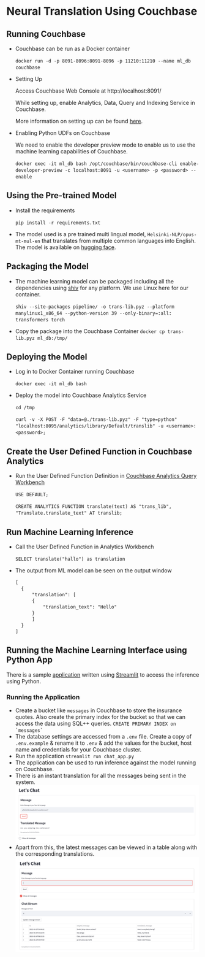# Neural Translation Using Couchbase

## Running Couchbase

- Couchbase can be run as a Docker container

  `docker run -d -p 8091-8096:8091-8096 -p 11210:11210 --name ml_db couchbase`

- Setting Up

  Access Couchbase Web Console at http://localhost:8091/

  While setting up, enable Analytics, Data, Query and Indexing Service in Couchbase.

  More information on setting up can be found [here](https://docs.couchbase.com/server/current/getting-started/do-a-quick-install.html).

- Enabling Python UDFs on Couchbase

  We need to enable the developer preview mode to enable us to use the machine learning capabilities of Couchbase.

  `docker exec -it ml_db bash /opt/couchbase/bin/couchbase-cli enable-developer-preview -c localhost:8091 -u <username> -p <password> --enable`

## Using the Pre-trained Model

- Install the requirements

  `pip install -r requirements.txt`

- The model used is a pre trained multi lingual model, `Helsinki-NLP/opus-mt-mul-en` that translates from multiple common languages into English. The model is available on [hugging face](https://huggingface.co/Helsinki-NLP).

## Packaging the Model

- The machine learning model can be packaged including all the dependencies using [shiv](https://github.com/linkedin/shiv) for any platform. We use Linux here for our container.

  `shiv --site-packages pipeline/ -o trans-lib.pyz --platform manylinux1_x86_64 --python-version 39 --only-binary=:all: transformers torch`

- Copy the package into the Couchbase Container
  `docker cp trans-lib.pyz ml_db:/tmp/`

## Deploying the Model

- Log in to Docker Container running Couchbase

  `docker exec -it ml_db bash`

- Deploy the model into Couchbase Analytics Service

  `cd /tmp`

  `curl -v -X POST -F "data=@./trans-lib.pyz" -F "type=python" "localhost:8095/analytics/library/Default/translib" -u <username>:<password>;`

## Create the User Defined Function in Couchbase Analytics

- Run the User Defined Function Definition in [Couchbase Analytics Query Workbench](https://docs.couchbase.com/server/current/analytics/run-query.html)

  `USE DEFAULT;`

  `CREATE ANALYTICS FUNCTION translate(text) AS "trans_lib", "Translate.translate_text" AT translib;`

## Run Machine Learning Inference

- Call the User Defined Function in Analytics Workbench

  `SELECT translate("hallo") as translation`

- The output from ML model can be seen on the output window

  ```
  [
    {
        "translation": [
        {
            "translation_text": "Hello"
        }
        ]
    }
  ]
  ```

## Running the Machine Learning Interface using Python App

There is a sample [application](chat_app.py) written using [Streamlit](https://streamlit.io/) to access the inference using Python.

### Running the Application

- Create a bucket like `messages` in Couchbase to store the insurance quotes. Also create the primary index for the bucket so that we can access the data using SQL++ queries.
  `` CREATE PRIMARY INDEX on `messages` ``
- The database settings are accessed from a `.env` file. Create a copy of `.env.example` & rename it to `.env` & add the values for the bucket, host name and credentials for your Couchbase cluster.
- Run the application
  `streamlit run chat_app.py`
- The application can be used to run inference against the model running on Couchbase.
- There is an instant translation for all the messages being sent in the system.
  ![Screnshot of the application](instant_translation.png "Application to interface with the translation model running on the Database")
- Apart from this, the latest messages can be viewed in a table along with the corresponding translations.
  ![Screnshot of the application](message_stream.png "Application to interface with the translation model running on the Database")
